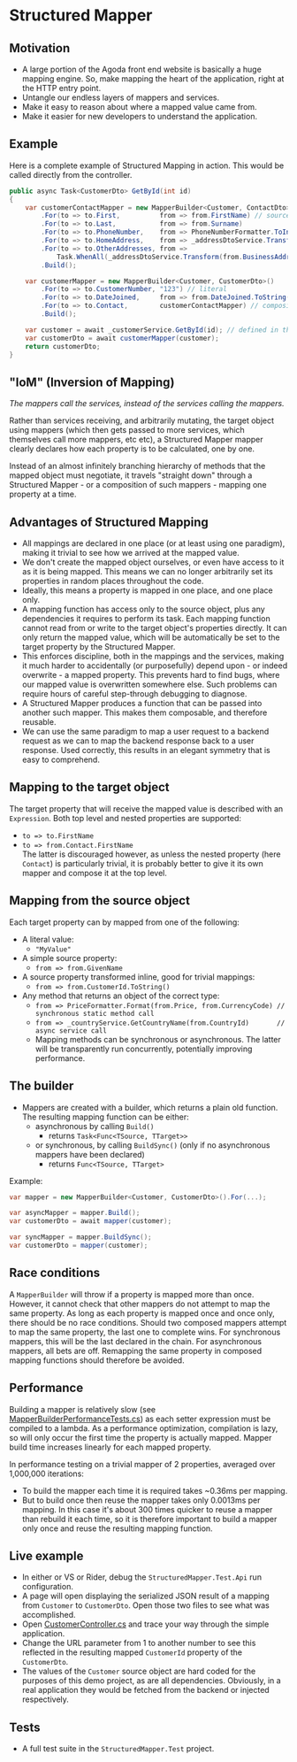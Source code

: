 # Structured Mapper

## Motivation
- A large portion of the Agoda front end website is basically a huge mapping engine. So, make mapping the heart of the application, right at the HTTP entry point.
- Untangle our endless layers of mappers and services.
- Make it easy to reason about where a mapped value came from.
- Make it easier for new developers to understand the application.

## Example
Here is a complete example of Structured Mapping in action. This would be called directly from the controller.

```c#
public async Task<CustomerDto> GetById(int id)
{
    var customerContactMapper = new MapperBuilder<Customer, ContactDto>()
        .For(to => to.First,          from => from.FirstName) // source member access
        .For(to => to.Last,           from => from.Surname)
        .For(to => to.PhoneNumber,    from => PhoneNumberFormatter.ToInternational(from.PhoneNumber, from.HomeAddress.CountryId)) // static method
        .For(to => to.HomeAddress,    from => _addressDtoService.Transform(from.HomeAddress)) // async service call
        .For(to => to.OtherAddresses, from => 
            Task.WhenAll(_addressDtoService.Transform(from.BusinessAddress), _addressDtoService.Transform(from.ShippingAddress)))
        .Build();

    var customerMapper = new MapperBuilder<Customer, CustomerDto>()
        .For(to => to.CustomerNumber, "123") // literal
        .For(to => to.DateJoined,     from => from.DateJoined.ToString(new CultureInfo("th-th"))) // inline transformation
        .For(to => to.Contact,        customerContactMapper) // composition with the mapper above
        .Build();

    var customer = await _customerService.GetById(id); // defined in the business logic layer
    var customerDto = await customerMapper(customer);
    return customerDto;
}
```

## "IoM" (Inversion of Mapping)
*The mappers call the services, instead of the services calling the mappers.*
 
Rather than services receiving, and arbitrarily mutating, the target object using mappers (which then gets passed to more services, which themselves call more mappers, etc etc), a Structured Mapper mapper clearly declares how each property is to be calculated, one by one.

Instead of an almost infinitely branching hierarchy of methods that the mapped object must negotiate, it travels "straight down" through a Structured Mapper - or a composition of such mappers - mapping one property at a time.

## Advantages of Structured Mapping
- All mappings are declared in one place (or at least using one paradigm), making it trivial to see how we arrived at the mapped value.
- We don't create the mapped object ourselves, or even have access to it as it is being mapped. This means we can no longer arbitrarily set its properties in random places throughout the code.
- Ideally, this means a property is mapped in one place, and one place only.
- A mapping function has access only to the source object, plus any dependencies it requires to perform its task. Each mapping function cannot read from or write to the target object's properties directly. It can only return the mapped value, which will be automatically be set to the target property by the Structured Mapper.
- This enforces discipline, both in the mappings and the services, making it much harder to accidentally (or purposefully) depend upon - or indeed overwrite - a mapped property. This prevents hard to find bugs, where our mapped value is overwritten somewhere else. Such problems can require hours of careful step-through debugging to diagnose.
- A Structured Mapper produces a function that can be passed into another such mapper. This makes them composable, and therefore reusable.
- We can use the same paradigm to map a user request to a backend request as we can to map the backend response back to a user response. Used correctly, this results in an elegant symmetry that is easy to comprehend.

## Mapping to the target object
The target property that will receive the mapped value is described with an `Expression`. Both top level and nested properties are supported:
- `to => to.FirstName`
- `to => from.Contact.FirstName`    
The latter is discouraged however, as unless the nested property (here `Contact`) is particularly trivial, it is probably better to give it its own mapper and compose it at the top level.

## Mapping from the source object
Each target property can by mapped from one of the following:
- A literal value:
    - `"MyValue"`
- A simple source property:
    - `from => from.GivenName`
- A source property transformed inline, good for trivial mappings:
    - `from => from.CustomerId.ToString()`
- Any method that returns an object of the correct type:
    - `from => PriceFormatter.Format(from.Price, from.CurrencyCode) // synchronous static method call`
    - `from => _countryService.GetCountryName(from.CountryId)       // async service call`
    - Mapping methods can be synchronous or asynchronous. The latter will be transparently run concurrently, potentially improving performance.

## The builder
- Mappers are created with a builder, which returns a plain old function. The resulting mapping function can be either: 
    - asynchronous by calling `Build()`
        - returns `Task<Func<TSource, TTarget>>`
    - or synchronous, by calling `BuildSync()` (only if no asynchronous mappers have been declared)
        - returns `Func<TSource, TTarget>`

Example:

```c#
var mapper = new MapperBuilder<Customer, CustomerDto>().For(...);

var asyncMapper = mapper.Build();
var customerDto = await mapper(customer);

var syncMapper = mapper.BuildSync();
var customerDto = mapper(customer);
```

## Race conditions
A `MapperBuilder` will throw if a property is mapped more than once. However, it cannot check that other mappers do not attempt to map the same property. As long as each property is mapped once and once only, there should be no race conditions. Should two composed mappers attempt to map the same property, the last one to complete wins. For synchronous mappers, this will be the last declared in the chain. For asynchronous mappers, all bets are off. Remapping the same property in composed mapping functions should therefore be avoided.
 
## Performance
Building a mapper is relatively slow (see [MapperBuilderPerformanceTests.cs]()) as each setter expression must be compiled to a lambda. As a performance optimization, compilation is lazy, so will only occur the first time the property is actually mapped. Mapper build time increases linearly for each mapped property.

In performance testing on a trivial mapper of 2 properties, averaged over 1,000,000 iterations:
- To build the mapper each time it is required takes ~0.36ms per mapping.
- But to build once then reuse the mapper takes only 0.0013ms per mapping.
In this case it's about 300 times quicker to reuse a mapper than rebuild it each time, so it is therefore important to build a mapper only once and reuse the resulting mapping function.

## Live example
- In either or VS or Rider, debug the `StructuredMapper.Test.Api` run configuration. 
- A page will open displaying the serialized JSON result of a mapping from `Customer` to `CustomerDto`. Open those two files to see what was accomplished.
- Open [CustomerController.cs]() and trace your way through the simple application.
- Change the URL parameter from 1 to another number to see this reflected in the resulting mapped `CustomerId` property of the `CustomerDto`.
- The values of the `Customer` source object are hard coded for the purposes of this demo project, as are all dependencies. Obviously, in a real application they would be fetched from the backend or injected respectively.

## Tests
- A full test suite in the `StructuredMapper.Test` project.
